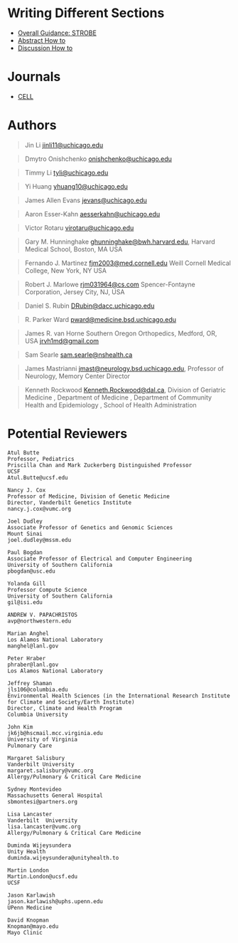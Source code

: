 # Writing Different Sections

+ [Overall Guidance: STROBE](https://www.strobe-statement.org/download/strobe-checklist-case-control-studies-pdf)
+ [Abstract How to](abstract.md)
+ [Discussion How to](discussion_section.md)

# Journals

+ [CELL](CELL.md)

# Authors

> Jin Li
jinli11@uchicago.edu

> Dmytro Onishchenko
onishchenko@uchicago.edu

> Timmy Li
tyli@uchicago.edu 

> Yi Huang
yhuang10@uchicago.edu

> James Allen Evans
jevans@uchicago.edu 

> Aaron Esser-Kahn
aesserkahn@uchicago.edu 

> Victor Rotaru
virotaru@uchicago.edu 

> Gary M. Hunninghake
ghunninghake@bwh.harvard.edu,
Harvard Medical School, Boston,
MA USA

> Fernando J. Martinez
fjm2003@med.cornell.edu 
Weill Cornell Medical College, New York, NY USA

> Robert J. Marlowe
rjm031964@cs.com 
Spencer-Fontayne Corporation, Jersey City, NJ, USA

> Daniel S. Rubin
DRubin@dacc.uchicago.edu

> R. Parker Ward
pward@medicine.bsd.uchicago.edu

> James R. van Horne
Southern Oregon Orthopedics, Medford, OR, USA
jrvh1md@gmail.com

> Sam Searle
sam.searle@nshealth.ca 

> James Mastrianni
jmast@neurology.bsd.uchicago.edu, Professor of Neurology, Memory Center Director

> Kenneth Rockwood
Kenneth.Rockwood@dal.ca, Division of Geriatric Medicine , Department of Medicine , Department of Community Health and Epidemiology , School of Health Administration


# Potential Reviewers


```
Atul Butte
Professor, Pediatrics
Priscilla Chan and Mark Zuckerberg Distinguished Professor
UCSF
Atul.Butte@ucsf.edu
```
```
Nancy J. Cox
Professor of Medicine, Division of Genetic Medicine
Director, Vanderbilt Genetics Institute
nancy.j.cox@vumc.org
```
```
Joel Dudley
Associate Professor of Genetics and Genomic Sciences
Mount Sinai
joel.dudley@mssm.edu
```
```
Paul Bogdan
Associate Professor of Electrical and Computer Engineering
University of Southern California
pbogdan@usc.edu
```
```
Yolanda Gill
Professor Compute Science
University of Southern California
gil@isi.edu
```
```
ANDREW V. PAPACHRISTOS
avp@northwestern.edu
```
```
Marian Anghel
Los Alamos National Laboratory
manghel@lanl.gov
```
```
Peter Hraber
phraber@lanl.gov 
Los Alamos National Laboratory
```
```
Jeffrey Shaman
jls106@columbia.edu
Environmental Health Sciences (in the International Research Institute for Climate and Society/Earth Institute)
Director, Climate and Health Program
Columbia University
```

```
John Kim 
jk6jb@hscmail.mcc.virginia.edu
University of Virginia
Pulmonary Care
```
```
Margaret Salisbury
Vanderbilt University
margaret.salisbury@vumc.org
Allergy/Pulmonary & Critical Care Medicine
```
```
Sydney Montevideo
Massachusetts General Hospital
sbmontesi@partners.org
```

```
Lisa Lancaster 
Vanderbilt  University
lisa.lancaster@vumc.org
Allergy/Pulmonary & Critical Care Medicine
```

```
Duminda Wijeysundera
Unity Health
duminda.wijeysundera@unityhealth.to
```
```
Martin London
Martin.London@ucsf.edu
UCSF
```
```
Jason Karlawish
jason.karlawish@uphs.upenn.edu
UPenn Medicine
```
```
David Knopman
Knopman@mayo.edu
Mayo Clinic
```